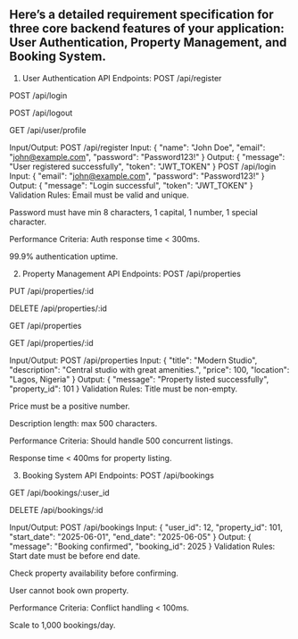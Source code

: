 ## Here’s a detailed requirement specification for three core backend features of your application: User Authentication, Property Management, and Booking System.

1. User Authentication
API Endpoints:
POST /api/register

POST /api/login

POST /api/logout

GET /api/user/profile

Input/Output:
POST /api/register
Input:
{
  "name": "John Doe",
  "email": "john@example.com",
  "password": "Password123!"
}
Output:
{
  "message": "User registered successfully",
  "token": "JWT_TOKEN"
}
POST /api/login
Input:
{
  "email": "john@example.com",
  "password": "Password123!"
}
Output:
{
  "message": "Login successful",
  "token": "JWT_TOKEN"
}
Validation Rules:
Email must be valid and unique.

Password must have min 8 characters, 1 capital, 1 number, 1 special character.

Performance Criteria:
Auth response time < 300ms.

99.9% authentication uptime.

2. Property Management
API Endpoints:
POST /api/properties

PUT /api/properties/:id

DELETE /api/properties/:id

GET /api/properties

GET /api/properties/:id

Input/Output:
POST /api/properties
Input:
{
  "title": "Modern Studio",
  "description": "Central studio with great amenities.",
  "price": 100,
  "location": "Lagos, Nigeria"
}
Output:
{
  "message": "Property listed successfully",
  "property_id": 101
}
Validation Rules:
Title must be non-empty.

Price must be a positive number.

Description length: max 500 characters.

Performance Criteria:
Should handle 500 concurrent listings.

Response time < 400ms for property listing.

3. Booking System
API Endpoints:
POST /api/bookings

GET /api/bookings/:user_id

DELETE /api/bookings/:id

Input/Output:
POST /api/bookings
Input:
{
  "user_id": 12,
  "property_id": 101,
  "start_date": "2025-06-01",
  "end_date": "2025-06-05"
}
Output:
{
  "message": "Booking confirmed",
  "booking_id": 2025
}
Validation Rules:
Start date must be before end date.

Check property availability before confirming.

User cannot book own property.

Performance Criteria:
Conflict handling < 100ms.

Scale to 1,000 bookings/day.


